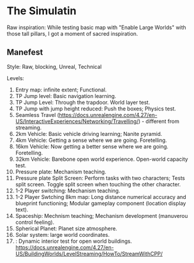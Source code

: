 # The Simulatin

Raw inspiration: While testing basic map with "Enable Large Worlds" with those tall pillars, I got a moment of sacred inspiration.

## Manefest

Style: Raw, blocking, Unreal, Technical

Levels:

1. Entry map: infinite extent; Functional.
2. TP Jump level: Basic navigation learning.
3. TP Jump Level: Through the trapdoor. World layer test.
4. TP Jump with jump height reduced: Push the boxes; Physics test.
5. Seamless Travel (https://docs.unrealengine.com/4.27/en-US/InteractiveExperiences/Networking/Travelling/) - different from streaming.
8. 2km Vehicle: Basic vehicle driving learning; Nanite pyramid.
9.  4km Vehicle: Getting a sense where we are going. Foretelling.
10. 16km Vehicle: Now getting a better sense where we are going. Foretelling.
11. 32km Vehicle: Barebone open world experience. Open-world capacity test.
5. Pressure plate: Mechanism teaching.
6. Pressure plate Split Screen: Perform tasks with two characters; Tests split screen. Toggle split screen when touching the other character.
7. 1-2 Player switching: Mechanism teaching.
8. 1-2 Player Swtching 8km map: Long distance numerical accuracy and blueprint functioning; Modular gameplay component (location display text).
9. Spaceship: Mechnism teaching; Mechanism development (manuverou control feeling).
10. Spherical Planet: Planet size atmosphere.
11. Solar system: large world coordinates.
12. : Dynamic interior test for open world buildings.
	https://docs.unrealengine.com/4.27/en-US/BuildingWorlds/LevelStreaming/HowTo/StreamWithCPP/
